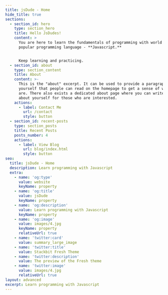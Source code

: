 ```yaml
---
title: jsDude - Home
hide_title: true
sections:
  - section_id: hero
    type: section_hero
    title: Hello JsDudes!
    content: >
      You are here to learn the fundamentals of programming with world's most
      popular programming language - **Javascript.**


      Keep learning and practicing.
  - section_id: about
    type: section_content
    title: About
    content: >-
      This is the "about" excerpt. It can be used to provide a paragraph about
      yourself that people can read on the homepage to get a sense of who you
      are. There also exists a dedicated about page where you can write more
      about yourself for those who are interested.
    actions:
      - label: Contact Me
        url: /contact
        style: button
  - section_id: recent-posts
    type: section_posts
    title: Recent Posts
    posts_number: 4
    actions:
      - label: View Blog
        url: blog/index.html
        style: button
seo:
  title: jsDude - Home
  description: Learn programming with Javascript
  extra:
    - name: 'og:type'
      value: website
      keyName: property
    - name: 'og:title'
      value: jsDude
      keyName: property
    - name: 'og:description'
      value: Learn programming with Javascript
      keyName: property
    - name: 'og:image'
      value: images/4.jpg
      keyName: property
      relativeUrl: true
    - name: 'twitter:card'
      value: summary_large_image
    - name: 'twitter:title'
      value: Stackbit Fresh Theme
    - name: 'twitter:description'
      value: The preview of the Fresh theme
    - name: 'twitter:image'
      value: images/4.jpg
      relativeUrl: true
layout: advanced
excerpt: Learn programming with Javascript
---
```

